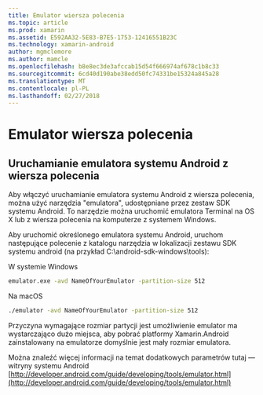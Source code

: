 ```yaml
---
title: Emulator wiersza polecenia
ms.topic: article
ms.prod: xamarin
ms.assetid: E592AA32-5E83-B7E5-1753-12416551B23C
ms.technology: xamarin-android
author: mgmclemore
ms.author: mamcle
ms.openlocfilehash: b8e8ec3de3afccab15d54f666974af678c1b8c33
ms.sourcegitcommit: 6cd40d190abe38edd50fc74331be15324a845a28
ms.translationtype: MT
ms.contentlocale: pl-PL
ms.lasthandoff: 02/27/2018
---
```

# <a name="command-line-emulator"></a>Emulator wiersza polecenia


## <a name="running-the-android-emulator-from-the-command-line"></a>Uruchamianie emulatora systemu Android z wiersza polecenia

Aby włączyć uruchamianie emulatora systemu Android z wiersza polecenia, można użyć narzędzia "emulatora", udostępniane przez zestaw SDK systemu Android. To narzędzie można uruchomić emulatora Terminal na OS X lub z wiersza polecenia na komputerze z systemem Windows.

Aby uruchomić określonego emulatora systemu Android, uruchom następujące polecenie z katalogu narzędzia w lokalizacji zestawu SDK systemu android (na przykład C:\android-sdk-windows\tools):

W systemie Windows

```cmd
emulator.exe -avd NameOfYourEmulator -partition-size 512
```

Na macOS

```bash
./emulator -avd NameOfYourEmulator -partition-size 512
```

Przyczyna wymagające rozmiar partycji jest umożliwienie emulator ma wystarczająco dużo miejsca, aby pobrać platformy Xamarin.Android zainstalowany na emulatorze domyślnie jest mały rozmiar emulatora.

Można znaleźć więcej informacji na temat dodatkowych parametrów tutaj — witryny systemu Android [http://developer.android.com/guide/developing/tools/emulator.html](http://developer.android.com/guide/developing/tools/emulator.html)
